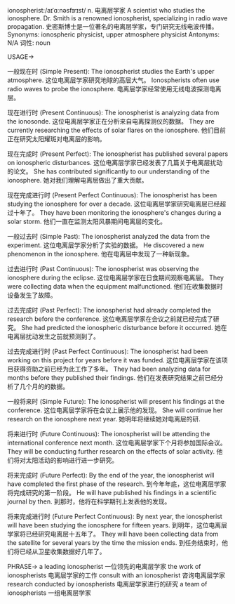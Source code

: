 ionospherist:/aɪˈɑːnəsfɪrɪst/
n.
电离层学家
A scientist who studies the ionosphere.
Dr. Smith is a renowned ionospherist, specializing in radio wave propagation. 史密斯博士是一位著名的电离层学家，专门研究无线电波传播。
Synonyms: ionospheric physicist, upper atmosphere physicist
Antonyms: N/A
词性: noun


USAGE->

一般现在时 (Simple Present):
The ionospherist studies the Earth's upper atmosphere.  这位电离层学家研究地球的高层大气。
Ionospherists often use radio waves to probe the ionosphere. 电离层学家经常使用无线电波探测电离层。

现在进行时 (Present Continuous):
The ionospherist is analyzing data from the ionosonde.  这位电离层学家正在分析来自电离探测仪的数据。
They are currently researching the effects of solar flares on the ionosphere.  他们目前正在研究太阳耀斑对电离层的影响。


现在完成时 (Present Perfect):
The ionospherist has published several papers on ionospheric disturbances. 这位电离层学家已经发表了几篇关于电离层扰动的论文。
She has contributed significantly to our understanding of the ionosphere. 她对我们理解电离层做出了重大贡献。


现在完成进行时 (Present Perfect Continuous):
The ionospherist has been studying the ionosphere for over a decade.  这位电离层学家研究电离层已经超过十年了。
They have been monitoring the ionosphere's changes during a solar storm.  他们一直在监测太阳风暴期间电离层的变化。

一般过去时 (Simple Past):
The ionospherist analyzed the data from the experiment. 这位电离层学家分析了实验的数据。
He discovered a new phenomenon in the ionosphere. 他在电离层中发现了一种新现象。

过去进行时 (Past Continuous):
The ionospherist was observing the ionosphere during the eclipse.  这位电离层学家在日食期间观察电离层。
They were collecting data when the equipment malfunctioned.  他们在收集数据时设备发生了故障。

过去完成时 (Past Perfect):
The ionospherist had already completed the research before the conference.  这位电离层学家在会议之前就已经完成了研究。
She had predicted the ionospheric disturbance before it occurred.  她在电离层扰动发生之前就预测到了。


过去完成进行时 (Past Perfect Continuous):
The ionospherist had been working on this project for years before it was funded.  这位电离层学家在该项目获得资助之前已经为此工作了多年。
They had been analyzing data for months before they published their findings.  他们在发表研究结果之前已经分析了几个月的的数据。

一般将来时 (Simple Future):
The ionospherist will present his findings at the conference. 这位电离层学家将在会议上展示他的发现。
She will continue her research on the ionosphere next year.  她明年将继续她对电离层的研.

将来进行时 (Future Continuous):
The ionospherist will be attending the international conference next month. 这位电离层学家下个月将参加国际会议。
They will be conducting further research on the effects of solar activity.  他们将对太阳活动的影响进行进一步研究。


将来完成时 (Future Perfect):
By the end of the year, the ionospherist will have completed the first phase of the research. 到今年年底，这位电离层学家将完成研究的第一阶段。
He will have published his findings in a scientific journal by then. 到那时，他将在科学期刊上发表他的发现。

将来完成进行时 (Future Perfect Continuous):
By next year, the ionospherist will have been studying the ionosphere for fifteen years. 到明年，这位电离层学家将已经研究电离层十五年了。
They will have been collecting data from the satellite for several years by the time the mission ends. 到任务结束时，他们将已经从卫星收集数据好几年了。


PHRASE->
a leading ionospherist 一位领先的电离层学家
the work of ionospherists 电离层学家的工作
consult with an ionospherist  咨询电离层学家
research conducted by ionospherists 电离层学家进行的研究
a team of ionospherists  一组电离层学家
